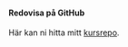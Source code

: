 #### Redovisa på GitHub

Här kan ni hitta mitt [kursrepo](https://github.com/robingranqvist/ramverk1).
